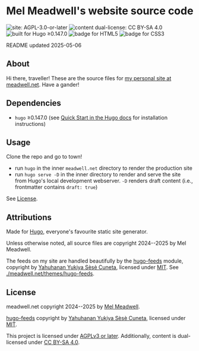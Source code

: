 # Mel Meadwell's website source code

![site: AGPL-3.0-or-later](https://img.shields.io/badge/license-AGPL--3.0--or--later-indianred?labelColor=darkslategrey)
![content dual-license: CC BY-SA 4.0](https://img.shields.io/badge/content_dual--license-CC_BY--SA_4.0-indianred?labelColor=darkslategrey)
![built for Hugo ≥0.147.0](https://img.shields.io/badge/built_for-Hugo_%E2%89%A50.147.0-deeppink?logo=hugo&logoColor=white&labelColor=darkslategrey)
![badge for HTML5](https://img.shields.io/badge/HTML5-tomato?logo=html5&logoColor=white)
![badge for CSS3](https://img.shields.io/badge/CSS3-tomato?logo=css3&logoColor=white)

README updated 2025-05-06

## About

Hi there, traveller! These are the source files for [my personal site at meadwell.net](https://meadwell.net). Have a gander!

## Dependencies

- `hugo` ≥0.147.0 (see [Quick Start in the Hugo docs](https://gohugo.io/getting-started/quick-start/) for installation instructions)

## Usage

Clone the repo and go to town!

- run `hugo` in the inner `meadwell.net` directory to render the production site
- run `hugo serve -D` in the inner directory to render and serve the site from Hugo's local development webserver. `-D` renders draft content (i.e., frontmatter contains `draft: true`)

See [License](#license).

## Attributions

Made for [Hugo](https://gohugo.io/), everyone's favourite static site generator.

Unless otherwise noted, all source files are copyright 2024--2025 by Mel Meadwell.

The feeds on my site are handled beautifully by the [hugo-feeds](https://codeberg.org/yelosan/hugo-feeds) module, copyright by [Yahuhanan Yukiya Sèsè Cuneta](https://youronly.one/), licensed under [MIT](https://github.com/qx-7/meadwell.net/blob/main/meadwell.net/themes/hugo-feeds/LICENSE.markdown). See [./meadwell.net/themes/hugo-feeds](https://github.com/qx-7/meadwell.net/blob/main/meadwell.net/themes/hugo-feeds).

## License

meadwell.net copyright 2024--2025 by [Mel Meadwell](https://meadwell.net).

[hugo-feeds](https://codeberg.org/yelosan/hugo-feeds) copyright by [Yahuhanan Yukiya Sèsè Cuneta](https://youronly.one/), licensed under [MIT](https://github.com/qx-7/meadwell.net/blob/main/meadwell.net/themes/hugo-feeds/LICENSE.markdown).

This project is licensed under [AGPLv3 or later](https://github.com/qx-7/meadwell.net/blob/main/LICENSE.AGPL-3.0-or-later.markdown). Additionally, content is dual-licensed under [CC BY-SA 4.0](https://github.com/qx-7/meadwell.net/blob/main/LICENSE.CC-BY-SA-4.0.markdown).
